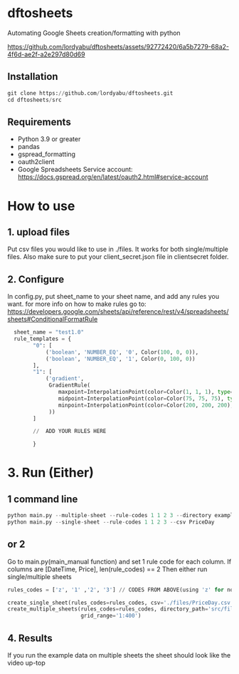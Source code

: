 # dftosheets
Automating Google Sheets creation/formatting with python

https://github.com/lordyabu/dftosheets/assets/92772420/6a5b7279-68a2-4f6d-ae2f-a2e297d80d69

## Installation
```python
git clone https://github.com/lordyabu/dftosheets.git
cd dftosheets/src
```

## Requirements

- Python 3.9 or greater
- pandas
- gspread_formatting
- oauth2client
- Google Spreadsheets Service account: https://docs.gspread.org/en/latest/oauth2.html#service-account

# How to use

## 1. upload files
Put csv files you would like to use in ./files. It works for both single/multiple files.
Also make sure to put your client_secret.json file in clientsecret folder.
 
## 2. Configure
In config.py, put sheet_name to your sheet name, and add any rules you want. for more info on how to make rules go to:  https://developers.google.com/sheets/api/reference/rest/v4/spreadsheets/sheets#ConditionalFormatRule
```python
  sheet_name = "test1.0"
  rule_templates = {
        "0": [
            ('boolean', 'NUMBER_EQ', '0', Color(100, 0, 0)),
            ('boolean', 'NUMBER_EQ', '1', Color(0, 100, 0))
        ],
        "1": [
            ('gradient',
             GradientRule(
                maxpoint=InterpolationPoint(color=Color(1, 1, 1), type='MAX'),
                midpoint=InterpolationPoint(color=Color(75, 75, 75), type='PERCENTILE', value="50"),
                minpoint=InterpolationPoint(color=Color(200, 200, 200), type='MIN')
             ))
        ]

        //  ADD YOUR RULES HERE

        }
```


# 3. Run (Either)

## 1 command line
```python
python main.py --multiple-sheet --rule-codes 1 1 2 3 --directory example_multiple
python main.py --single-sheet --rule-codes 1 1 2 3 --csv PriceDay
```
## or 2 
Go to main.py(main_manual function) and set 1 rule code for each column. If columns are [DateTime, Price], len(rule_codes) == 2 Then either run single/multiple sheets

```python
rules_codes = ['z', '1' ,'2', '3'] // CODES FROM ABOVE(using 'z' for no formatting)

create_single_sheet(rules_codes=rules_codes, csv='./files/PriceDay.csv', delete_current=True, grid_range='1:400')
create_multiple_sheets(rules_codes=rules_codes, directory_path='src/files/example_multiple', delete_current=True,
                       grid_range='1:400')
```

## 4. Results
If you run the example data on multiple sheets the sheet should look like the video up-top
